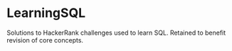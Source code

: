 # LearningSQL
Solutions to HackerRank challenges used to learn SQL.
Retained to benefit revision of core concepts.
